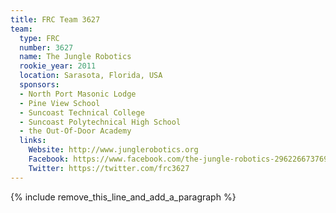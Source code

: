 ```yaml
---
title: FRC Team 3627
team:
  type: FRC
  number: 3627
  name: The Jungle Robotics
  rookie_year: 2011
  location: Sarasota, Florida, USA
  sponsors:
  - North Port Masonic Lodge
  - Pine View School
  - Suncoast Technical College
  - Suncoast Polytechnical High School
  - the Out-Of-Door Academy
  links:
    Website: http://www.junglerobotics.org
    Facebook: https://www.facebook.com/the-jungle-robotics-296226673769136
    Twitter: https://twitter.com/frc3627
---
```


{% include remove_this_line_and_add_a_paragraph %}
